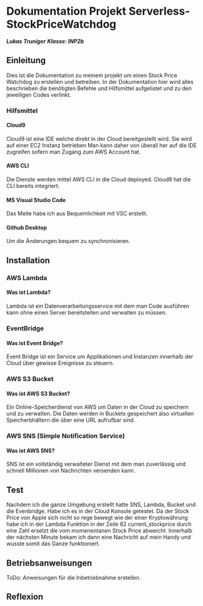 
# Dokumentation Projekt Serverless-StockPriceWatchdog

 ***Lukas Truniger***
***Klasse: INP2b***
## Einleitung

Dies ist die Dokumentation zu meinem projekt um einen Stock Price Watchdog zu erstellen und betreiben. 
In der Dokumentation hier wird alles beschrieben die benötigten Befehle und Hilfsmittel aufgelistet
und zu den jeweiligen Codes verlinkt.

### Hilfsmittel
#### Cloud9
Cloud9 ist eine IDE welche direkt in der Cloud bereitgestellt wird. Sie wird auf einer EC2 Instanz betrieben
Man kann daher von überall her auf die IDE zugreifen sofern man Zugang zum AWS Account hat.

#### AWS CLI
Die Dienste werden mittel AWS CLI in die Cloud deployed. Cloud9 hat die CLI bereits integriert.

#### MS Visual Studio Code
Das Meite habe ich aus Bequemlichkeit mit VSC erstellt.

#### Github Desktop

Um die Änderungen bequem zu synchronisieren.

## Installation

### AWS Lambda

#### Was ist Lambda?

Lambda ist ein Datenverarbeitungsservice mit dem man Code ausführen kann ohne einen Server bereitstellen und verwalten zu müssen.

### EventBridge
#### Was ist Event Bridge?

Event Bridge ist ein Service um Applikationen und Instanzen innerhalb der Cloud über gewisse Ereignisse zu steuern.

### AWS S3 Bucket

#### Was ist AWS S3 Bucket?

Ein Online-Speicherdienst von AWS um Daten in der Cloud zu speichern und zu verwalten. Die Daten werden in Buckets gespeichert also virtuellen Speicherbhältern die über eine URL aufrufbar sind.


### AWS SNS (Simple Notification Service)

#### Was ist AWS SNS?
SNS ist ein vollständig verwalteter Dienst mit dem man zuverlässig und schnell Millionen von Nachrichten versenden kann.

## Test

Nachdem ich die ganze Umgebung erstellt hatte SNS, Lambda, Bucket und die Evenbridge. Habe ich es in der Cloud Konsole getestet. 
Da der Stock Price von Apple sich nicht so rege bewegt wie der einer Kryptowährung habe ich in der Lambda Funktion in der Zeile 82 current_stockprice durch eine Zahl ersetzt die vom momenentanen Stock Price abweicht. Innerhalb der nächsten Minute bekam ich dann eine Nachricht auf mein Handy und wusste somit das Ganze funktioniert.

## Betriebsanweisungen
ToDo: Anweisungen für die Inbetriebnahme erstellen.


## Reflexion



